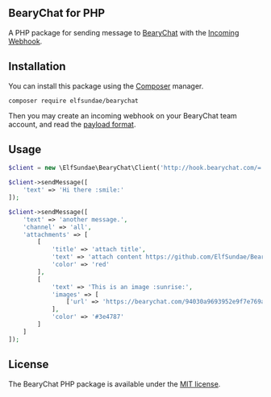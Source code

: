 BearyChat for PHP
---

A PHP package for sending message to [BearyChat](https://bearychat.com) with the [Incoming Webhook](https://bearychat.com/integrations/incoming).

## Installation

You can install this package using the [Composer](https://getcomposer.org) manager.

    composer require elfsundae/bearychat

Then you may create an incoming webhook on your BearyChat team account, and read the [payload format](https://bearychat.com/integrations/incoming).

## Usage

```php
$client = new \ElfSundae\BearyChat\Client('http://hook.bearychat.com/=.../incoming/...');

$client->sendMessage([
    'text' => 'Hi there :smile:'
]);

$client->sendMessage([
    'text' => 'another message.',
    'channel' => 'all',
    'attachments' => [
        [
            'title' => 'attach title',
            'text' => 'attach content https://github.com/ElfSundae/BearyChat',
            'color' => 'red'
        ],
        [
            'text' => 'This is an image :sunrise:',
            'images' => [
                ['url' => 'https://bearychat.com/94030a9693952e9f7e769a5c61d2dcfb.png']
            ],
            'color' => '#3e4787'
        ]
    ]
]);
```

## License

The BearyChat PHP package is available under the [MIT license](LICENSE).
